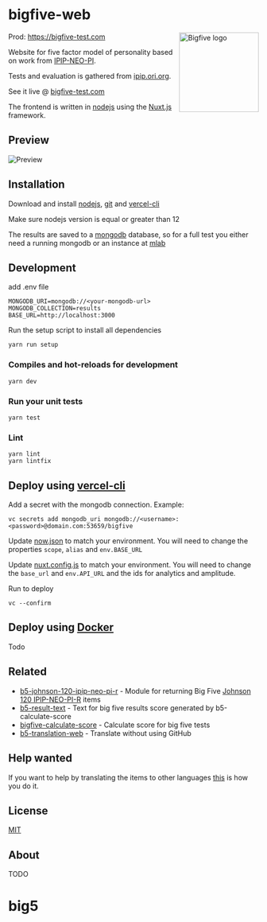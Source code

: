 # bigfive-web

<img src="https://github.com/rubynor/bigfive-web/blob/master/static/icon.png?raw=true" width="160" height="160" alt="Bigfive logo" align="right">

Prod: https://bigfive-test.com

Website for five factor model of personality based on work from [IPIP-NEO-PI](https://github.com/kholia/IPIP-NEO-PI).

Tests and evaluation is gathered from [ipip.ori.org](http://ipip.ori.org).

See it live @ [bigfive-test.com](https://bigfive-test.com)

The frontend is written in [nodejs](https://nodejs.org) using the
[Nuxt.js](https://nuxtjs.org/) framework.

## Preview

![Preview](https://media4.giphy.com/media/MWsRzFD3hrsXi9tKzu/giphy.gif)

## Installation

Download and install [nodejs](https://nodejs.org),
[git](https://git-scm.com/downloads) and [vercel-cli](https://vercel.com/download)

Make sure nodejs version is equal or greater than 12

The results are saved to a [mongodb](https://www.mongodb.com/) database, so for a full test you either need a running mongodb or an instance at [mlab](https://mlab.com/)

## Development

add .env file

```
MONGODB_URI=mongodb://<your-mongodb-url>
MONGODB_COLLECTION=results
BASE_URL=http://localhost:3000
```
Run the setup script to install all dependencies

```
yarn run setup
```

### Compiles and hot-reloads for development
```
yarn dev
```

### Run your unit tests
```
yarn test
```

### Lint

```
yarn lint
yarn lintfix
```

## Deploy using [vercel-cli](https://vercel.com/download)

Add a secret with the mongodb connection. Example:
```
vc secrets add mongodb_uri mongodb://<username>:<password>@domain.com:53659/bigfive
```

Update [now.json](now.json) to match your environment.
You will need to change the properties `scope`, `alias` and `env.BASE_URL`

Update [nuxt.config.js](nuxt.config.js) to match your environment.
You will need to change the `base_url` and `env.API_URL` and the ids for analytics and amplitude.

Run to deploy
```
vc --confirm
```

## Deploy using [Docker](https://www.docker.com/)

Todo

## Related

- [b5-johnson-120-ipip-neo-pi-r](https://github.com/Alheimsins/b5-johnson-120-ipip-neo-pi-r) - Module for returning Big Five [Johnson 120 IPIP-NEO-PI-R](http://ipip.ori.org/30FacetNEO-PI-RItems.htm) items
- [b5-result-text](https://github.com/Alheimsins/b5-result-text) - Text for big five results score generated by b5-calculate-score
- [bigfive-calculate-score](https://github.com/Alheimsins/bigfive-calculate-score) - Calculate score for big five tests
- [b5-translation-web](https://github.com/Alheimsins/b5-translation-web) - Translate without using GitHub

## Help wanted

If you want to help by translating the items to other languages [this](https://github.com/Alheimsins/b5-johnson-120-ipip-neo-pi-r/blob/master/README.md#help-wanted) is how you do it.

## License

[MIT](LICENSE)

## About

TODO
# big5
